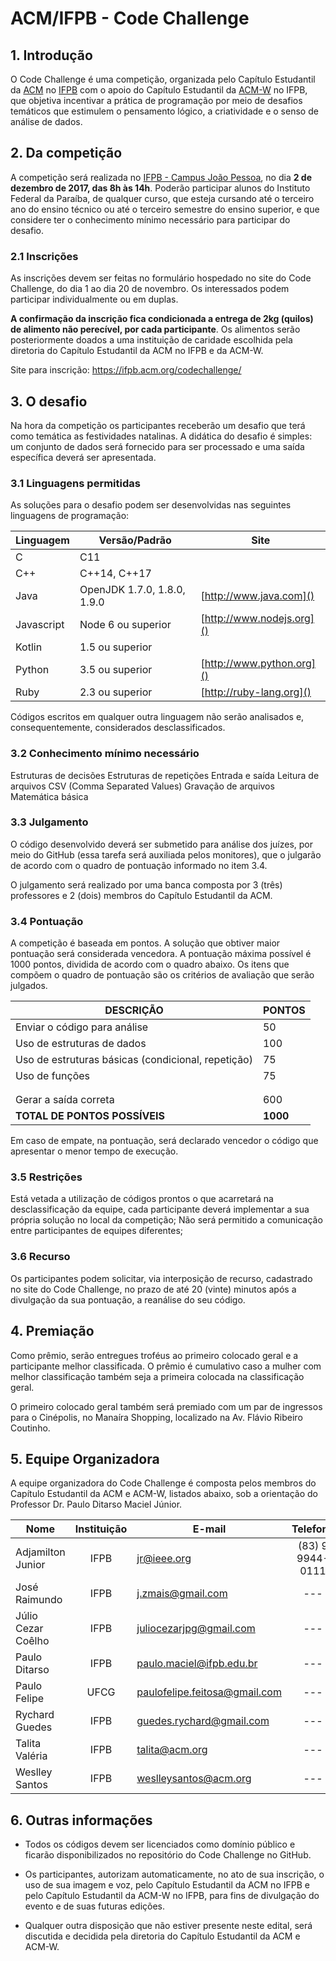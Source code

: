 # ACM/IFPB - Code Challenge

## 1. Introdução

O Code Challenge é uma competição, organizada pelo Capítulo Estudantil da [ACM](http://www.acm.org) no [IFPB](http://www.ifpb.edu.br) com o apoio do Capítulo Estudantil da [ACM-W](http://www.acm.org/acm-w) no IFPB, que objetiva incentivar a prática de programação por meio de desafios temáticos que estimulem o pensamento lógico, a criatividade e o senso de análise de dados.

## 2. Da competição

A competição será realizada no [IFPB - Campus João Pessoa](), no dia __2 de dezembro de 2017, das 8h às 14h__. Poderão participar alunos do Instituto Federal da Paraíba, de qualquer curso, que esteja cursando até o terceiro ano do ensino técnico ou até o terceiro semestre do ensino superior, e que considere ter o conhecimento mínimo necessário para participar do desafio.

### 2.1 Inscrições

As inscrições devem ser feitas no formulário hospedado no site do Code Challenge, do dia 1 ao dia 20 de novembro. Os interessados podem participar individualmente ou em duplas.

__A confirmação da inscrição fica condicionada a entrega de 2kg (quilos) de alimento não perecível, por cada participante__. Os alimentos serão posteriormente doados a uma instituição de caridade escolhida pela diretoria do Capítulo Estudantil da ACM no IFPB e da ACM-W.

Site para inscrição: https://ifpb.acm.org/codechallenge/

## 3. O desafio

Na hora da competição os participantes receberão um desafio que terá como temática as festividades natalinas. A didática do desafio é simples: um conjunto de dados será fornecido para ser processado e uma saída específica deverá ser apresentada.

### 3.1 Linguagens permitidas

As soluções para o desafio podem ser desenvolvidas nas seguintes linguagens de programação:

| Linguagem | Versão/Padrão | Site |
| --- | --- | --- |
| C | C11 | |
| C++ | C++14, C++17 | |
| Java | OpenJDK 1.7.0, 1.8.0, 1.9.0 | [http://www.java.com]() |
| Javascript | Node 6 ou superior | [http://www.nodejs.org]() |
| Kotlin | 1.5 ou superior | |
| Python | 3.5 ou superior | [http://www.python.org]() |
| Ruby | 2.3 ou superior | [http://ruby-lang.org]() |

Códigos escritos em qualquer outra linguagem não serão analisados e, consequentemente, considerados desclassificados.

### 3.2 Conhecimento mínimo necessário

Estruturas de decisões 
Estruturas de repetições
Entrada e saída
Leitura de arquivos CSV (Comma Separated Values)
Gravação de arquivos
Matemática básica

### 3.3 Julgamento

O código desenvolvido deverá ser submetido para análise dos juízes, por meio do GitHub (essa tarefa será auxiliada pelos monitores), que o julgarão de acordo com o quadro de pontuação informado no item 3.4.

O julgamento será realizado por uma banca composta por 3 (três) professores e 2 (dois) membros do Capítulo Estudantil da ACM.

### 3.4 Pontuação

A competição é baseada em pontos. A solução que obtiver maior pontuação será considerada vencedora. A pontuação máxima possível é 1000 pontos, dividida de acordo com o quadro abaixo. Os itens que compõem o quadro de pontuação são os critérios de avaliação que serão julgados.

| DESCRIÇÃO | PONTOS |
| --- | --- |
| Enviar o código para análise | 50 |
| Uso de estruturas de dados | 100 |
| Uso de estruturas básicas (condicional, repetição) | 75 |
| Uso de funções | 75 |
| | |
| | |
| Gerar a saída correta | 600 |
| __TOTAL DE PONTOS POSSÍVEIS__ | __1000__ |

Em caso de empate, na pontuação, será declarado vencedor o código que apresentar o menor tempo de execução.

### 3.5 Restrições

Está vetada a utilização de códigos prontos o que acarretará na desclassificação da equipe, cada participante deverá implementar a sua própria solução no local da competição;
Não será permitido a comunicação entre participantes de equipes diferentes;

### 3.6 Recurso

Os participantes podem solicitar, via interposição de recurso, cadastrado no site do Code Challenge, no prazo de até 20 (vinte) minutos após a divulgação da sua pontuação, a reanálise do seu código.

## 4. Premiação

Como prêmio, serão entregues troféus ao primeiro colocado geral e a participante melhor classificada. O prêmio é cumulativo caso a mulher com melhor classificação também seja a primeira colocada na classificação geral.

O primeiro colocado geral também será premiado com um par de ingressos para o Cinépolis, no Manaíra Shopping, localizado na Av. Flávio Ribeiro Coutinho.

## 5. Equipe Organizadora

A equipe organizadora do Code Challenge é composta pelos membros do Capítulo Estudantil da ACM e ACM-W, listados abaixo, sob a orientação do Professor Dr. Paulo Ditarso Maciel Júnior.

| Nome | Instituição | E-mail | Telefone |
| --- | :-: | --- | :-: |
| Adjamilton Junior | IFPB | jr@ieee.org | (83) 9 9944-0111 |
| José Raimundo | IFPB | j.zmais@gmail.com | --- |
| Júlio Cezar Coêlho | IFPB | juliocezarjpg@gmail.com | --- |
| Paulo Ditarso | IFPB | paulo.maciel@ifpb.edu.br | --- | 
| Paulo Felipe | UFCG | paulofelipe.feitosa@gmail.com | --- |
| Rychard Guedes | IFPB | guedes.rychard@gmail.com| --- |
| Talita Valéria | IFPB | talita@acm.org | --- |
| Weslley Santos | IFPB | weslleysantos@acm.org | --- |

## 6. Outras informações

- Todos os códigos devem ser licenciados como domínio público e ficarão disponibilizados no repositório do Code Challenge no GitHub.

- Os participantes, autorizam automaticamente, no ato de sua inscrição, o uso de sua imagem e voz, pelo Capítulo Estudantil da ACM no IFPB e pelo Capítulo Estudantil da ACM-W no IFPB, para fins de divulgação do evento e de suas futuras edições.

- Qualquer outra disposição que não estiver presente neste edital, será discutida e decidida pela diretoria do Capítulo Estudantil da ACM e ACM-W.
